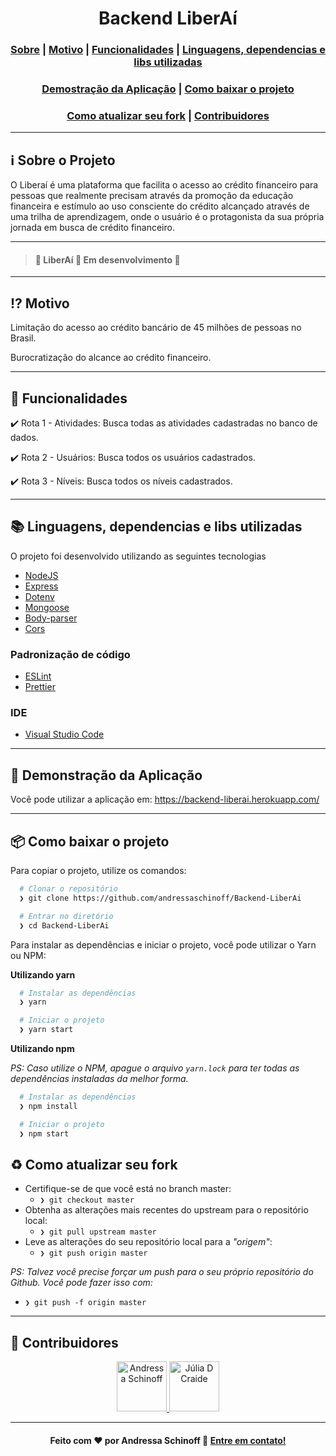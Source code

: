  <p align="center">
  <h1 align="center">Backend LiberAí</h1>
</p>

<h3 align="center">
  <a href="#information_source-sobre-o-projeto">Sobre</a> |
  <a href="#interrobang-motivo">Motivo</a> |
  <a href="#nut_and_bolt-funcionalidades">Funcionalidades</a> |
  <a href="#books-linguagens-dependencias-e-libs-utilizadas">Linguagens, dependencias e libs utilizadas</a>
</h3>
<h3 align="center">
  <a href="#running-demonstração-da-aplicação">Demostração da Aplicação</a> |
  <a href="#package-como-baixar-o-projeto">Como baixar o projeto</a>
</>
<h3 align="center">
  <a href="#recycle-como-atualizar-seu-fork">Como atualizar seu fork</a> |
  <a href="#busts_in_silhouette-contribuidores">Contribuidores</a>
</h3>

---

## :information_source: Sobre o Projeto

O Liberaí é uma plataforma que facilita o acesso ao crédito financeiro para pessoas que realmente precisam através da promoção da educação financeira e estímulo ao uso consciente do crédito alcançado através de uma trilha de aprendizagem, onde o usuário é o protagonista da sua própria jornada em busca de crédito financeiro.

---

> #### :construction: LiberAí :rocket: Em desenvolvimento :construction:

---

## :interrobang: Motivo

Limitação do acesso ao crédito bancário de 45 milhões de pessoas no Brasil.

Burocratização do alcance ao crédito financeiro.

---

## :nut_and_bolt: Funcionalidades

<p> ✔️ Rota 1 - Atividades: Busca todas as atividades cadastradas no banco de dados.</p>

<p> ✔️ Rota 2 - Usuários: Busca todos os usuários cadastrados. </p>

<p> ✔️ Rota 3 - Níveis: Busca todos os níveis cadastrados. </p>

---

## :books: Linguagens, dependencias e libs utilizadas

O projeto foi desenvolvido utilizando as seguintes tecnologias

- [NodeJS](https://nodejs.org/en/)
- [Express](http://expressjs.com/)
- [Dotenv](https://github.com/motdotla/dotenv)
- [Mongoose](https://github.com/Automattic/mongoose)
- [Body-parser](https://github.com/expressjs/body-parser)
- [Cors](https://github.com/expressjs/cors)

### Padronização de código

- [ESLint](https://eslint.org/)
- [Prettier](https://prettier.io/)

### IDE

- [Visual Studio Code](https://code.visualstudio.com/)

---

## :running: Demonstração da Aplicação

Você pode utilizar a aplicação em: https://backend-liberai.herokuapp.com/

---

## :package: Como baixar o projeto

Para copiar o projeto, utilize os comandos:

```bash
  # Clonar o repositório
  ❯ git clone https://github.com/andressaschinoff/Backend-LiberAi

  # Entrar no diretório
  ❯ cd Backend-LiberAi
```

Para instalar as dependências e iniciar o projeto, você pode utilizar o Yarn ou NPM:

**Utilizando yarn**

```bash
  # Instalar as dependências
  ❯ yarn

  # Iniciar o projeto
  ❯ yarn start
```

**Utilizando npm**

_PS: Caso utilize o NPM, apague o arquivo `yarn.lock` para ter todas as dependências instaladas da melhor forma._

```bash
  # Instalar as dependências
  ❯ npm install

  # Iniciar o projeto
  ❯ npm start
```

## :recycle: Como atualizar seu fork

- Certifique-se de que você está no branch master:
  - `❯ git checkout master`
- Obtenha as alterações mais recentes do upstream para o repositório local:
  - `❯ git pull upstream master`
- Leve as alterações do seu repositório local para a _"origem"_:
  - `❯ git push origin master`

_PS: Talvez você precise forçar um push para o seu próprio repositório do Github. Você pode fazer isso com:_

- `❯ git push -f origin master`

---

## :busts_in_silhouette: Contribuidores

 <p align="center">
  <a href="https://github.com/andressaschinoff">
    <img src="https://avatars3.githubusercontent.com/u/51170291?s=460&u=2593b926590b415b2907ce40376e0c35029e9be5&v=4" title="Andressa Schinoff" width="80" height="80">
  </a>

   <a href="https://github.com/JuDCraide">
    <img src="https://avatars3.githubusercontent.com/u/47929434?s=460&u=1a37672c81408f7857c45a36cdcc3c57c00a827c&v=4" title="Júlia D Craide" width="80" height="80">
  </a>
</P>

---

<h4 align="center">
  Feito com ❤️ por Andressa Schinoff 👋️ <a href="mailto:andressaschinoff@gmail.com">Entre em contato!</a>
</h4>
